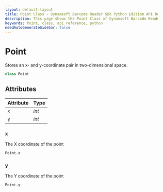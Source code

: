 ```yaml
---
layout: default-layout
title: Point Class - Dynamsoft Barcode Reader SDK Python Edition API Reference
description: This page shows the Point Class of Dynamsoft Barcode Reader SDK Python Edition.
keywords: Point, class, api reference, python
needAutoGenerateSidebar: false
---
```



# Point
Stores an x- and y-coordinate pair in two-dimensional space.

```python
class Point
```  

## Attributes
  
| Attribute | Type |
|---------- | ---- |
| [`x`](#x) | *int* |
| [`y`](#y) | *int* |


### x
The X coordinate of the point

```python
Point.x
```

### y
The Y coordinate of the point

```python
Point.y
```
